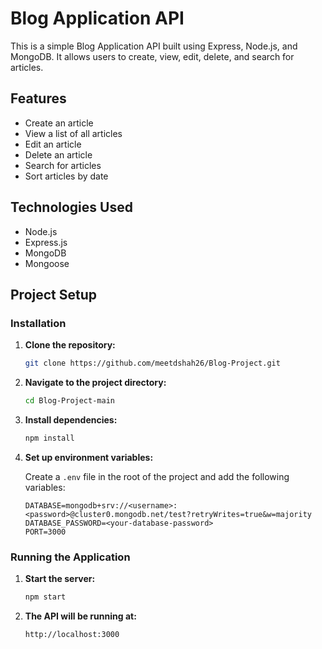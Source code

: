 # Blog Application API

This is a simple Blog Application API built using Express, Node.js, and MongoDB. It allows users to create, view, edit, delete, and search for articles.

## Features

- Create an article
- View a list of all articles
- Edit an article
- Delete an article
- Search for articles
- Sort articles by date

## Technologies Used

- Node.js
- Express.js
- MongoDB
- Mongoose
  
## Project Setup

### Installation

1. **Clone the repository:**
    ```bash
    git clone https://github.com/meetdshah26/Blog-Project.git
    ```

2. **Navigate to the project directory:**
    ```bash
    cd Blog-Project-main
    ```

3. **Install dependencies:**
    ```bash
    npm install
    ```

4. **Set up environment variables:**

    Create a `.env` file in the root of the project and add the following variables:
    ```plaintext
    DATABASE=mongodb+srv://<username>:<password>@cluster0.mongodb.net/test?retryWrites=true&w=majority
    DATABASE_PASSWORD=<your-database-password>
    PORT=3000
    ```

### Running the Application

1. **Start the server:**
    ```bash
    npm start
    ```

2. **The API will be running at:**
    ```
    http://localhost:3000
    ```
